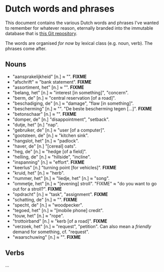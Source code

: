 Dutch words and phrases
=======================

This document contains the various Dutch words and phrases I've wanted to remember for whatever reason, eternally branded into the immutable database that is [this Git repository](https://github.com/steinhardt/language).

The words are organised *for now* by lexical class (e.g. noun, verb). The phrases come after.


## Nouns

* "aansprakelijkheid" [n.] ≈ "". **FIXME**
* "afschrift" ≈ "bank statement". **FIXME**
* "assortiment, het" [n.] ≈ "". **FIXME**
* "belang, het" [n.] ≈ "interest [in something]", "concern".
* "berm, de" [n.] ≈ "central reservation [of a road]".
* "beschadiging, de" [n.] ≈ "damage", "flaw [in something]".
* "bescherming" [n.] ≈ "". "De beste bescherming tegen [...]". **FIXME**
* "betonschaar" [n.] ≈ "". **FIXME**
* "domper, de" [n.] "disappointment", "setback".
* "dutje, het" [n.] "nap".
* "gebruiker, de" [n.] ≈ "user [of a computer]".
* "gootsteen, de" [n.] ≈ "kitchen sink".
* "hangslot, het" [n.] ≈ "padlock".
* "haver, de" [n.] "[cereal] oats".
* "heg, de" [n.] ≈ "hedge [of a field]".
* "helling, de" [n.] ≈ "hillside", "incline".
* "inspanning" [n.] ≈ "effort". **FIXME**
* "keerlus" [n.] "turning point [for vehicles]". **FIXME**
* "kruid, het" [n.] ≈ "herb".
* "nummer, het" [n.] ≈ "liedje, het" [n.] ≈ "song".
* "ommetje, het" [n.] ≈ "[evening] stroll". "FIXME" ≈ "do you want to go out for a stroll?". **FIXME**
* "opdracht" [n.] ≈ "task", "assignment". **FIXME**
* "schatting, de" [n.] ≈ "". **FIXME**
* "specht, de" [n.] ≈ "woodpecker".
* "tegoed, het" [n.] ≈ "[mobile phone] credit".
* "touw, het" [n.] ≈ "rope".
* "trottoirband" [n.] ≈ "kerb [of a road]". **FIXME**
* "verzoek, het" [n.] ≈ "request", "petition". Can also mean a *friendly* demand for something, cf. "request".
* "waarschuwing" [n.] ≈ "". **FIXME**


## Verbs

...

